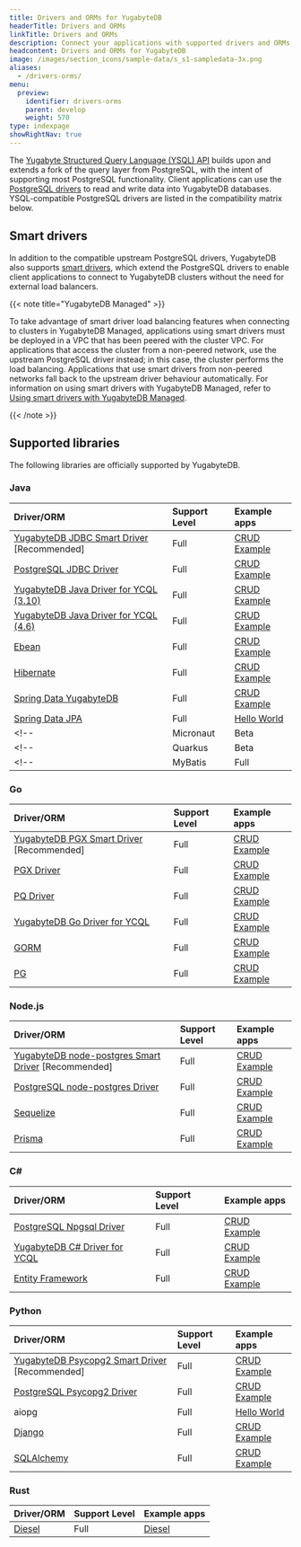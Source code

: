 ```yaml
---
title: Drivers and ORMs for YugabyteDB
headerTitle: Drivers and ORMs
linkTitle: Drivers and ORMs
description: Connect your applications with supported drivers and ORMs
headcontent: Drivers and ORMs for YugabyteDB
image: /images/section_icons/sample-data/s_s1-sampledata-3x.png
aliases:
  - /drivers-orms/
menu:
  preview:
    identifier: drivers-orms
    parent: develop
    weight: 570
type: indexpage
showRightNav: true
---
```


The [Yugabyte Structured Query Language (YSQL) API](../api/ysql/) builds upon and extends a fork of the query layer from PostgreSQL, with the intent of supporting most PostgreSQL functionality. Client applications can use the [PostgreSQL drivers](https://www.postgresql.org/download/products/2-drivers-and-interfaces/) to read and write data into YugabyteDB databases. YSQL-compatible PostgreSQL drivers are listed in the compatibility matrix below.

## Smart drivers

In addition to the compatible upstream PostgreSQL drivers, YugabyteDB also supports [smart drivers](smart-drivers/), which extend the PostgreSQL drivers to enable client applications to connect to YugabyteDB clusters without the need for external load balancers.

{{< note title="YugabyteDB Managed" >}}

To take advantage of smart driver load balancing features when connecting to clusters in YugabyteDB Managed, applications using smart drivers must be deployed in a VPC that has been peered with the cluster VPC. For applications that access the cluster from a non-peered network, use the upstream PostgreSQL driver instead; in this case, the cluster performs the load balancing. Applications that use smart drivers from non-peered networks fall back to the upstream driver behaviour automatically. For information on using smart drivers with YugabyteDB Managed, refer to [Using smart drivers with YugabyteDB Managed](smart-drivers/#using-smart-drivers-with-yugabytedb-managed).

{{< /note >}}

## Supported libraries

The following libraries are officially supported by YugabyteDB.

### Java

| Driver/ORM | Support Level | Example apps |
| :-------------------------- | :------------ | :----------- |
| [YugabyteDB JDBC Smart Driver](java/yugabyte-jdbc/) [Recommended] | Full | [CRUD Example](java/yugabyte-jdbc/) |
| [PostgreSQL JDBC Driver](java/postgres-jdbc/) | Full | [CRUD Example](java/postgres-jdbc/) |
| [YugabyteDB Java Driver for YCQL (3.10)](java/ycql/) | Full | [CRUD Example](java/ycql) |
| [YugabyteDB Java Driver for YCQL (4.6)](java/ycql-4.6/) | Full | [CRUD Example](java/ycql-4.6) |
| [Ebean](java/ebean/) | Full | [CRUD Example](java/ebean/) |
| [Hibernate](java/hibernate/) | Full | [CRUD Example](java/hibernate/) |
| [Spring Data YugabyteDB](../integrations/spring-framework/sdyb/) | Full | [CRUD Example](../integrations/spring-framework/sdyb/#examples) |
| [Spring Data JPA](../integrations/spring-framework/sd-jpa/) | Full | [Hello World](../develop/build-apps/java/ysql-spring-data/) |
<!-- | Micronaut | Beta |  | -->
<!-- | Quarkus | Beta |  | -->
<!-- | MyBatis | Full |  | -->

### Go

| Driver/ORM | Support Level | Example apps |
| :--------- | :------------ | :----------- |
| [YugabyteDB PGX Smart Driver](go/yb-pgx/) [Recommended] | Full | [CRUD Example](go/yb-pgx/) |
| [PGX Driver](go/pgx/) | Full | [CRUD Example](go/pgx/) |
| [PQ Driver](go/pq/) | Full | [CRUD Example](go/pq/) |
| [YugabyteDB Go Driver for YCQL](go/ycql/) | Full | [CRUD Example](go/ycql) |
| [GORM](go/gorm/) | Full | [CRUD Example](go/gorm/) |
| [PG](go/pg/) | Full | [CRUD Example](go/pg/) |

### Node.js

| Driver/ORM | Support Level | Example apps |
| :--------- | :------------ | :----------- |
| [YugabyteDB node-postgres Smart Driver](nodejs/yugabyte-node-driver/) [Recommended] | Full | [CRUD Example](nodejs/yugabyte-node-driver/) |
| [PostgreSQL node-postgres Driver](nodejs/postgres-node-driver/) | Full | [CRUD Example](nodejs/postgres-node-driver/) |
| [Sequelize](nodejs/sequelize/) | Full | [CRUD Example](nodejs/sequelize/) |
| [Prisma](nodejs/prisma/) | Full | [CRUD Example](nodejs/prisma/)

### C#

| Driver/ORM | Support Level | Example apps |
| :--------- | :------------ | :----------- |
| [PostgreSQL Npgsql Driver](csharp/postgres-npgsql/) | Full | [CRUD Example](csharp/postgres-npgsql/) |
| [YugabyteDB C# Driver for YCQL](csharp/ycql/) | Full | [CRUD Example](csharp/ycql/) |
| [Entity Framework](csharp/entityframework/) | Full | [CRUD Example](csharp/entityframework/) |

### Python

| Driver/ORM | Support Level | Example apps |
| :------------------------- | :------------ | :----------- |
| [YugabyteDB Psycopg2 Smart Driver](python/yugabyte-psycopg2/) [Recommended] | Full | [CRUD Example](python/yugabyte-psycopg2/) |
| [PostgreSQL Psycopg2 Driver](python/postgres-psycopg2/) | Full | [CRUD Example](python/postgres-psycopg2/) |
| aiopg | Full | [Hello World](../develop/build-apps/python/ysql-aiopg/) |
| [Django](python/django/) | Full | [CRUD Example](python/django/) |
| [SQLAlchemy](python/sqlalchemy/) | Full | [CRUD Example](python/sqlalchemy/) |

### Rust

| Driver/ORM | Support Level | Example apps |
| :--------- | :------------ | :----------- |
| [Diesel](rust/diesel/) | Full | [Diesel](rust/diesel/) |
